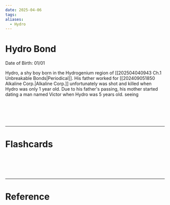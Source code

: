 ```yaml
---
date: 2025-04-06
tags: 
aliases:
  - Hydro
---
```

# Hydro Bond

Date of Birth: 01/01

Hydro, a shy boy born in the Hydrogenium region of [[202504040943 Ch.1 Unbreakable Bonds|Periodical]]. His father worked for [[202409051850 Alkaline Corp.|Alkaline Corp.]] unfortunately was shot and killed when Hydro was only 1 year old. Due to his father's passing, his mother started dating a man named Victor when Hydro was 5 years old. seeing 


# ‌
---
# Flashcards


# ‌
---
# Reference
